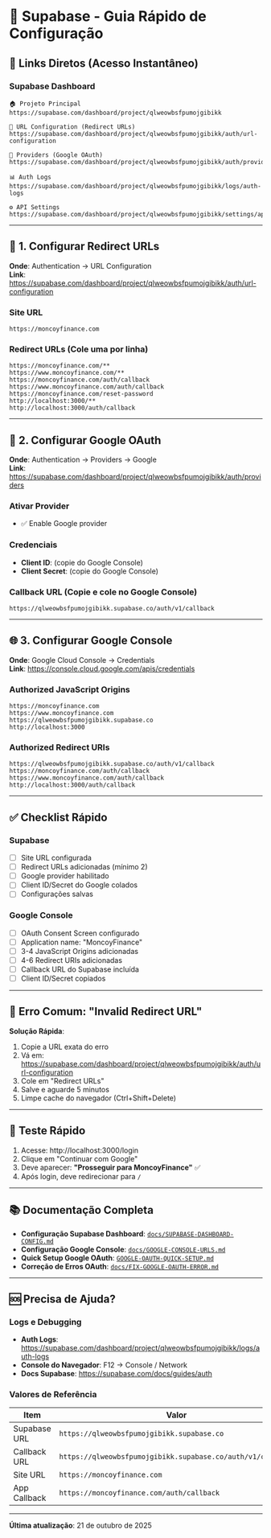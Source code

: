 # 🚀 Supabase - Guia Rápido de Configuração

## 📍 Links Diretos (Acesso Instantâneo)

### Supabase Dashboard
```
🏠 Projeto Principal
https://supabase.com/dashboard/project/qlweowbsfpumojgibikk

🔐 URL Configuration (Redirect URLs)
https://supabase.com/dashboard/project/qlweowbsfpumojgibikk/auth/url-configuration

👥 Providers (Google OAuth)
https://supabase.com/dashboard/project/qlweowbsfpumojgibikk/auth/providers

📊 Auth Logs
https://supabase.com/dashboard/project/qlweowbsfpumojgibikk/logs/auth-logs

⚙️ API Settings
https://supabase.com/dashboard/project/qlweowbsfpumojgibikk/settings/api
```

---

## 🔧 1. Configurar Redirect URLs

**Onde**: Authentication → URL Configuration  
**Link**: https://supabase.com/dashboard/project/qlweowbsfpumojgibikk/auth/url-configuration

### Site URL
```
https://moncoyfinance.com
```

### Redirect URLs (Cole uma por linha)
```
https://moncoyfinance.com/**
https://www.moncoyfinance.com/**
https://moncoyfinance.com/auth/callback
https://www.moncoyfinance.com/auth/callback
https://moncoyfinance.com/reset-password
http://localhost:3000/**
http://localhost:3000/auth/callback
```

---

## 🔐 2. Configurar Google OAuth

**Onde**: Authentication → Providers → Google  
**Link**: https://supabase.com/dashboard/project/qlweowbsfpumojgibikk/auth/providers

### Ativar Provider
- ✅ Enable Google provider

### Credenciais
- **Client ID**: (copie do Google Console)
- **Client Secret**: (copie do Google Console)

### Callback URL (Copie e cole no Google Console)
```
https://qlweowbsfpumojgibikk.supabase.co/auth/v1/callback
```

---

## 🌐 3. Configurar Google Console

**Onde**: Google Cloud Console → Credentials  
**Link**: https://console.cloud.google.com/apis/credentials

### Authorized JavaScript Origins
```
https://moncoyfinance.com
https://www.moncoyfinance.com
https://qlweowbsfpumojgibikk.supabase.co
http://localhost:3000
```

### Authorized Redirect URIs
```
https://qlweowbsfpumojgibikk.supabase.co/auth/v1/callback
https://moncoyfinance.com/auth/callback
https://www.moncoyfinance.com/auth/callback
http://localhost:3000/auth/callback
```

---

## ✅ Checklist Rápido

### Supabase
- [ ] Site URL configurada
- [ ] Redirect URLs adicionadas (mínimo 2)
- [ ] Google provider habilitado
- [ ] Client ID/Secret do Google colados
- [ ] Configurações salvas

### Google Console
- [ ] OAuth Consent Screen configurado
- [ ] Application name: "MoncoyFinance"
- [ ] 3-4 JavaScript Origins adicionadas
- [ ] 4-6 Redirect URIs adicionadas
- [ ] Callback URL do Supabase incluída
- [ ] Client ID/Secret copiados

---

## 🚨 Erro Comum: "Invalid Redirect URL"

**Solução Rápida**:
1. Copie a URL exata do erro
2. Vá em: https://supabase.com/dashboard/project/qlweowbsfpumojgibikk/auth/url-configuration
3. Cole em "Redirect URLs"
4. Salve e aguarde 5 minutos
5. Limpe cache do navegador (Ctrl+Shift+Delete)

---

## 🧪 Teste Rápido

1. Acesse: http://localhost:3000/login
2. Clique em "Continuar com Google"
3. Deve aparecer: **"Prosseguir para MoncoyFinance"** ✅
4. Após login, deve redirecionar para `/`

---

## 📚 Documentação Completa

- **Configuração Supabase Dashboard**: [`docs/SUPABASE-DASHBOARD-CONFIG.md`](docs/SUPABASE-DASHBOARD-CONFIG.md)
- **Configuração Google Console**: [`docs/GOOGLE-CONSOLE-URLS.md`](docs/GOOGLE-CONSOLE-URLS.md)
- **Quick Setup Google OAuth**: [`GOOGLE-OAUTH-QUICK-SETUP.md`](GOOGLE-OAUTH-QUICK-SETUP.md)
- **Correção de Erros OAuth**: [`docs/FIX-GOOGLE-OAUTH-ERROR.md`](docs/FIX-GOOGLE-OAUTH-ERROR.md)

---

## 🆘 Precisa de Ajuda?

### Logs e Debugging
- **Auth Logs**: https://supabase.com/dashboard/project/qlweowbsfpumojgibikk/logs/auth-logs
- **Console do Navegador**: F12 → Console / Network
- **Docs Supabase**: https://supabase.com/docs/guides/auth

### Valores de Referência
| Item | Valor |
|------|-------|
| Supabase URL | `https://qlweowbsfpumojgibikk.supabase.co` |
| Callback URL | `https://qlweowbsfpumojgibikk.supabase.co/auth/v1/callback` |
| Site URL | `https://moncoyfinance.com` |
| App Callback | `https://moncoyfinance.com/auth/callback` |

---

**Última atualização**: 21 de outubro de 2025
